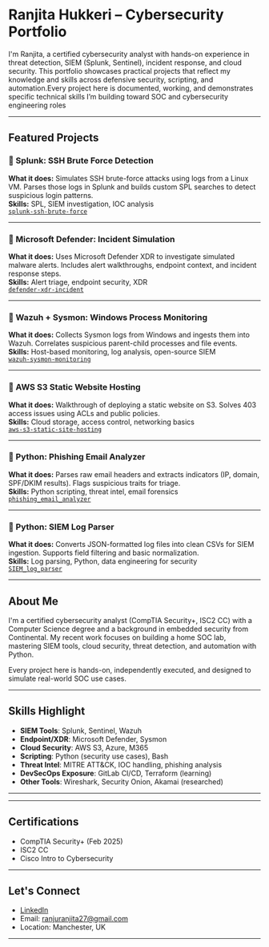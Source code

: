 #  Ranjita Hukkeri – Cybersecurity Portfolio

I'm Ranjita, a certified cybersecurity analyst with hands-on experience in threat detection, SIEM (Splunk, Sentinel), incident response, and cloud security. This portfolio showcases practical projects that reflect my knowledge and skills across defensive security, scripting, and automation.Every project here is documented, working, and demonstrates specific technical skills I’m building toward SOC and cybersecurity engineering roles

---

##  Featured Projects

### 🔹 Splunk: SSH Brute Force Detection  
**What it does:** Simulates SSH brute-force attacks using logs from a Linux VM. Parses those logs in Splunk and builds custom SPL searches to detect suspicious login patterns.  
**Skills:** SPL, SIEM investigation, IOC analysis  
 [`splunk-ssh-brute-force`](./splunk-ssh-brute-force)

---

### 🔹 Microsoft Defender: Incident Simulation  
**What it does:** Uses Microsoft Defender XDR to investigate simulated malware alerts. Includes alert walkthroughs, endpoint context, and incident response steps.  
**Skills:** Alert triage, endpoint security, XDR  
 [`defender-xdr-incident`](./defender-xdr-incident)

---

### 🔹 Wazuh + Sysmon: Windows Process Monitoring  
**What it does:** Collects Sysmon logs from Windows and ingests them into Wazuh. Correlates suspicious parent-child processes and file events.  
**Skills:** Host-based monitoring, log analysis, open-source SIEM  
 [`wazuh-sysmon-monitoring`](./wazuh-sysmon-monitoring)

---

### 🔹 AWS S3 Static Website Hosting  
**What it does:** Walkthrough of deploying a static website on S3. Solves 403 access issues using ACLs and public policies.  
**Skills:** Cloud storage, access control, networking basics  
 [`aws-s3-static-site-hosting`](./AWS_Projects/AWS_S3_static_website_hosting)

---

### 🔹 Python: Phishing Email Analyzer  
**What it does:** Parses raw email headers and extracts indicators (IP, domain, SPF/DKIM results). Flags suspicious traits for triage.  
**Skills:** Python scripting, threat intel, email forensics  
 [`phishing_email_analyzer`](./Automation_With_Python/phishing_email_analyzer)

---

### 🔹 Python: SIEM Log Parser  
**What it does:** Converts JSON-formatted log files into clean CSVs for SIEM ingestion. Supports field filtering and basic normalization.  
**Skills:** Log parsing, Python, data engineering for security  
 [`SIEM_log_parser`](./Automation_With_Python/SIEM_log_parser)

---

##  About Me

I'm a certified cybersecurity analyst (CompTIA Security+, ISC2 CC) with a Computer Science degree and a background in embedded security from Continental. My recent work focuses on building a home SOC lab, mastering SIEM tools, cloud security, threat detection, and automation with Python.  

Every project here is hands-on, independently executed, and designed to simulate real-world SOC use cases.

---

## Skills Highlight

- **SIEM Tools**: Splunk, Sentinel, Wazuh  
- **Endpoint/XDR**: Microsoft Defender, Sysmon  
- **Cloud Security**: AWS S3, Azure, M365  
- **Scripting**: Python (security use cases), Bash  
- **Threat Intel**: MITRE ATT&CK, IOC handling, phishing analysis  
- **DevSecOps Exposure**: GitLab CI/CD, Terraform (learning)  
- **Other Tools**: Wireshark, Security Onion, Akamai (researched)

---

---
##  Certifications

- CompTIA Security+ (Feb 2025)
- ISC2 CC
- Cisco Intro to Cybersecurity
---

##  Let's Connect

- [LinkedIn](https://www.linkedin.com/in/ranjita-hukkeri-a9b50ba9/)  
- Email: ranjuranjita27@gmail.com  
- Location: Manchester, UK

---

